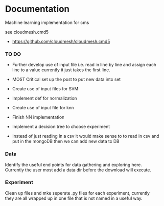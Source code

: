 Documentation
=============

Machine learning implementation for cms

see cloudmesh.cmd5

* https://github.com/cloudmesh/cloudmesh.cmd5
### TO DO
* Further develop use of input file i.e. read in line by line and
assign each line to a value currently it just takes the first line.

* MOST Critical set up the post to put new data into set
* Create use of input files for SVM
* Implement def for normalization 
* Create use of input file for knn
* Finish NN implementation
* Implement a decision tree to choose experiment
* Instead of just reading in a csv it would make sense to to read in
  csv and put in the mongoDB then we can add new data to DB

### Data
Identify the useful end points for data gathering and exploring
here. Currently the user most add a data dir before the download will
execute. 

### Experiment

Clean up files and mke seperate .py files for each experiment,
currently they are all wrapped up in one file that is not named in a
useful way. 
